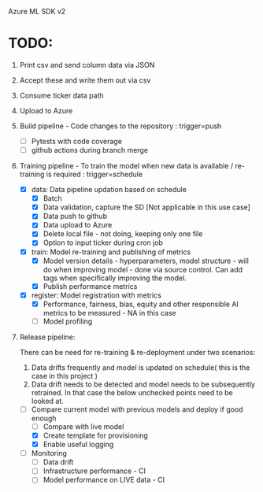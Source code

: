 Azure ML SDK v2

# TODO:

1. Print csv and send column data via JSON
2. Accept these and write them out via csv
3. Consume ticker data path
4. Upload to Azure


1. Build pipeline - Code changes to the repository : trigger=push

    - [ ] Pytests with code coverage
    - [ ] github actions during branch merge

2. Training pipeline - To train the model when new data is available / re-training is required : trigger=schedule

    - [X] data: 
        Data pipeline updation based on schedule
        - [X] Batch
        - [X] Data validation, capture the SD [Not applicable in this use case]
        - [X] Data push to github
        - [X] Data upload to Azure
        - [X] Delete local file - not doing, keeping only one file
        - [X] Option to input ticker during cron job

    - [X] train:
        Model re-training and publishing of metrics
        - [X] Model version details - hyperparameters, model structure - will do when improving model - done via source control. Can add tags when specifically improving the model.
        - [X] Publish performance metrics

    - [X] register:
        Model registration with metrics
        - [X] Performance, fairness, bias, equity and other responsible AI metrics to be measured - NA in this case
        - [ ] Model profiling

3. Release pipeline:

    There can be need for re-training & re-deployment under two scenarios:
    1. Data drifts frequently and model is updated on schedule( this is the case in this project )
    2. Data drift needs to be detected and model needs to be subsequently retrained. In that case the below unchecked points need to be looked at.

    - [ ] Compare current model with previous models and deploy if good enough
        - [ ] Compare with live model
        - [X] Create template for provisioning
        - [X] Enable useful logging

    - [ ] Monitoring
        - [ ] Data drift
        - [ ] Infrastructure performance - CI
        - [ ] Model performance on LIVE data - CI